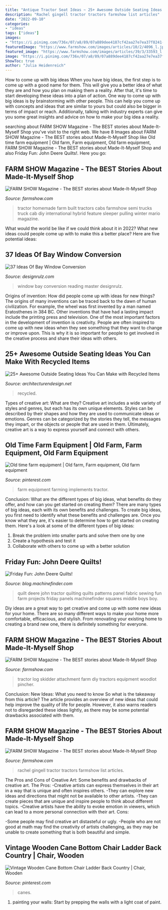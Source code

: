 ```yaml
---
title: "Antique Tractor Seat Ideas ~ 25+ Awesome Outside Seating Ideas You Can Make With Recycled Items"
description: "Rachel gingell tractor tractors farmshow list articles"
date: "2022-09-10"
categories:
- "ideas"
tags: ["ideas"]
images:
- "https://i.pinimg.com/736x/07/a8/89/07a889dee4187cf42aa27e7ea37f8241--old-farm-equipment-farming.jpg"
featuredImage: "https://www.farmshow.com/images/articles/10/2/4096_l.jpg"
featured_image: "https://www.farmshow.com/images/articles/39/3/33593_l.jpg"
image: "https://i.pinimg.com/736x/07/a8/89/07a889dee4187cf42aa27e7ea37f8241--old-farm-equipment-farming.jpg"
ShowToc: true
author: "Julia Heidenreich"
---
```



How to come up with big ideas
When you have big ideas, the first step is to come up with a good name for them. This will give you a better idea of what they are and how you plan on making them a reality. After that, it's time to start developing these ideas into a plan of action.
One way to come up with big ideas is by brainstorming with other people. This can help you come up with concepts and ideas that are similar to yours but could also be bigger in terms of impact or reach. Additionally, talking with industry experts can give you some great insights and advice on how to make your big idea a reality.

	

		
searching about FARM SHOW Magazine - The BEST stories about Made-It-Myself Shop you've visit to the right web. We have 8 Images about FARM SHOW Magazine - The BEST stories about Made-It-Myself Shop like Old time farm equipment | Old farm, Farm equipment, Old farm equipment, FARM SHOW Magazine - The BEST stories about Made-It-Myself Shop and also Friday Fun: John Deere Quilts!. Here you go:
		
    
## FARM SHOW Magazine - The BEST Stories About Made-It-Myself Shop

<img loading=lazy src="https://www.farmshow.com/images/articles/10/2/4096_l.jpg" onerror="this.onerror=null;this.src='https://tse1.mm.bing.net/th?id=OIP.IUzMHdwrdr2PDQdaQGWpTgHaHG&amp;pid=15.1';" alt="FARM SHOW Magazine - The BEST stories about Made-It-Myself Shop">

_Source: farmshow.com_

>tractor homemade farm built tractors cabs farmshow semi trucks truck cab diy international hybrid feature sleeper pulling winter mario magazine. 

	

What would the world be like if we could think about it in 2022? What new ideas could people come up with to make this a better place? Here are five potential ideas:

    
## 37 Ideas Of Bay Window Conversion

<img loading=lazy src="https://cdn.designrulz.com/wp-content/uploads/9999/12/BAY-WINDOW-DESIGNRULZ-18.jpg" onerror="this.onerror=null;this.src='https://tse3.mm.bing.net/th?id=OIP.L2v-pT6cYpHLFwkZzPuqWwHaLH&amp;pid=15.1';" alt="37 Ideas Of Bay Window Conversion">

_Source: designrulz.com_

>window bay conversion reading master designrulz. 

	

Origins of invention: How did people come up with ideas for new things?
The origins of many inventions can be traced back to the dawn of human civilization. For example, the wheel was first invented by a man named Eratosthenes in 384 BC. Other inventions that have had a lasting impact include the printing press and television. 
One of the most important factors in the development of invention is creativity. People are often inspired to come up with new ideas when they see something that they want to change or improve upon. This is why it is so important for people to get involved in the creative process and share their ideas with others.

    
## 25+ Awesome Outside Seating Ideas You Can Make With Recycled Items

<img loading=lazy src="https://cdn.architecturendesign.net/wp-content/uploads/2015/06/AD-DIY-Outdoor-Seating-Ideas-7.jpg" onerror="this.onerror=null;this.src='https://tse3.mm.bing.net/th?id=OIP.YBqMrfFts2aEUIlVFJPkbgHaLH&amp;pid=15.1';" alt="25+ Awesome Outside Seating Ideas You Can Make with Recycled Items">

_Source: architecturendesign.net_

>recycled. 

	

Types of creative art: What are they?
Creative art includes a wide variety of styles and genres, but each has its own unique elements. Styles can be described by their shapes and how they are used to communicate ideas or emotions. Genres can be categorized by the stories they tell, the messages they impart, or the objects or people that are used in them. Ultimately, creative art is a way to express yourself and connect with others.

    
## Old Time Farm Equipment | Old Farm, Farm Equipment, Old Farm Equipment

<img loading=lazy src="https://i.pinimg.com/736x/07/a8/89/07a889dee4187cf42aa27e7ea37f8241--old-farm-equipment-farming.jpg" onerror="this.onerror=null;this.src='https://tse1.mm.bing.net/th?id=OIP.TVD1BGC0G4k9hBmLXWBfAgHaE7&amp;pid=15.1';" alt="Old time farm equipment | Old farm, Farm equipment, Old farm equipment">

_Source: pinterest.com_

>farm equipment farming implements tractor. 

	

Conclusion: What are the different types of big ideas, what benefits do they offer, and how can you get started on creating them?
There are many types of big ideas, each with its own benefits and challenges. To create big ideas, you first need to identify what these benefits and challenges are. Once you know what they are, it's easier to determine how to get started on creating them. Here's a look at some of the different types of big ideas:
1. Break the problem into smaller parts and solve them one by one
2. Create a hypothesis and test it
3. Collaborate with others to come up with a better solution

    
## Friday Fun: John Deere Quilts!

<img loading=lazy src="http://blog.machinefinder.com/wp-content/uploads/2011/10/8.jpeg" onerror="this.onerror=null;this.src='https://tse4.mm.bing.net/th?id=OIP.qxeXhG3xMDKVu5KYBCRzlAHaFj&amp;pid=15.1';" alt="Friday Fun: John Deere Quilts!">

_Source: blog.machinefinder.com_

>quilt deere john tractor quilting quilts patterns panel fabric sewing fun farm projects friday panels machinefinder squares middle boys boy. 

	

Diy ideas are a great way to get creative and come up with some new ideas for your home. There are so many different ways to make your home more comfortable, efficacious, and stylish. From renovating your existing home to creating a brand new one, there is definitely something for everyone.

    
## FARM SHOW Magazine - The BEST Stories About Made-It-Myself Shop

<img loading=lazy src="https://www.farmshow.com/images/articles/39/3/33593_l.jpg" onerror="this.onerror=null;this.src='https://tse3.mm.bing.net/th?id=OIP.gYrkMg2mN0TnQqrtfs2KlQHaF0&amp;pid=15.1';" alt="FARM SHOW Magazine - The BEST stories about Made-It-Myself Shop">

_Source: farmshow.com_

>tractor log skidder attachment farm diy tractors equipment woodlot pincher. 

	

Conclusion: New Ideas: What you need to know
So what is the takeaway from this article? 
The article provides an overview of new ideas that could help improve the quality of life for people. However, it also warns readers not to disregarded these ideas lightly, as there may be some potential drawbacks associated with them.

    
## FARM SHOW Magazine - The BEST Stories About Made-It-Myself Shop

<img loading=lazy src="https://www.farmshow.com/images/articles/90/16/36071_l.jpg" onerror="this.onerror=null;this.src='https://tse4.mm.bing.net/th?id=OIP.B60r1gt-7ZUPljvSStgCSAHaJ4&amp;pid=15.1';" alt="FARM SHOW Magazine - The BEST stories about Made-It-Myself Shop">

_Source: farmshow.com_

>rachel gingell tractor tractors farmshow list articles. 

	

The Pros and Cons of Creative Art: Some benefits and drawbacks of creative art.
The Pros: 
-Creative artists can express themselves in their art in a way that is unique and often inspires others. 
-They can explore new ideas and directions that might not be available to other artists. 
-They can create pieces that are unique and inspire people to think about different topics. 
-Creative artists have the ability to evoke emotion in viewers, which can lead to a more personal connection with their art. 
Cons:


-Some people may find creative art distasteful or ugly. 
-People who are not good at math may find the creativity of artists challenging, as they may be unable to create something that is both beautiful and simple.

    
## Vintage Wooden Cane Bottom Chair Ladder Back Country | Chair, Wooden

<img loading=lazy src="https://i.pinimg.com/736x/78/5c/be/785cbe23a3a3a61d9d64ca093637f7e4--wooden-canes-ladders.jpg" onerror="this.onerror=null;this.src='https://tse1.mm.bing.net/th?id=OIP.QilammXzcqdfVvriy0OmTQHaMd&amp;pid=15.1';" alt="Vintage Wooden Cane Bottom Chair Ladder Back Country | Chair, Wooden">

_Source: pinterest.com_

>canes. 

	

1. painting your walls: Start by prepping the walls with a light coat of paint.

